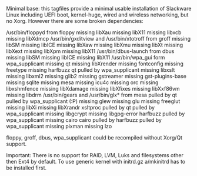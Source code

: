 Minimal base: this tagfiles provide a minimal usable installation of Slackware Linux including UEFI boot, kernel-huge, wired and wireless networking, but no Xorg. However there are some broken dependencies:

/usr/bin/floppyd from floppy
	missing libXau
	missing libX11
	missing libxcb
	missing libXdmcp
/usr/bin/gxditview and /usr/bin/xtotroff from groff
	missing libSM
	missing libICE
	missing libXaw
	missing libXmu
	missing libXt
	missing libXext
	missing libXpm
	missing libX11
/usr/bin/dbus-launch from dbus
	missing libSM
	missing libICE
	missing libX11
/usr/bin/wpa_gui form wpa_supplicant
	missing qt
	missing libXrender
	missing fontconfig
	missing freetype
	missing harfbuzz
qt pulled by wpa_supplicant
	missing libxslt
	missing libxml2
	missing glib2
	missing gstreamer
	missing gst-plugins-base
	missing sqlite
	missing mesa
	missing icu4c
	missing orc
	missing libxshmfence
	missing libXdamage
	missing libXfixes
	missing libXxf86vm
	missing libdrm
/usr/bin/gears and /usr/bin/glx* from mesa pulled by qt pulled by wpa_supplicant (:P)
	missing glew
	missing glu
	missing freeglut
	missing libXi
	missing libXrandr
xsltproc pulled by qt pulled by wpa_supplicant
	missing libgcrypt
	missing libgpg-error
harfbuzz pulled by wpa_supplicant
	missing cairo
cairo pulled by harfbuzz pulled by wpa_supplicant
	missing pixman
	missing lzo

floppy, groff, dbus, wpa_supplicant could be recompiled without Xorg/Qt support.

Important:
There is no support for RAID, LVM, Luks and filesystems other then Ext4 by default.
To use generic kernel with initrd.gz a/mkinitrd has to be installed first.
